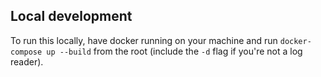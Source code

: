 ## Local development

To run this locally, have docker running on your machine and run `docker-compose up --build` from the root (include the `-d` flag if you're not a log reader).